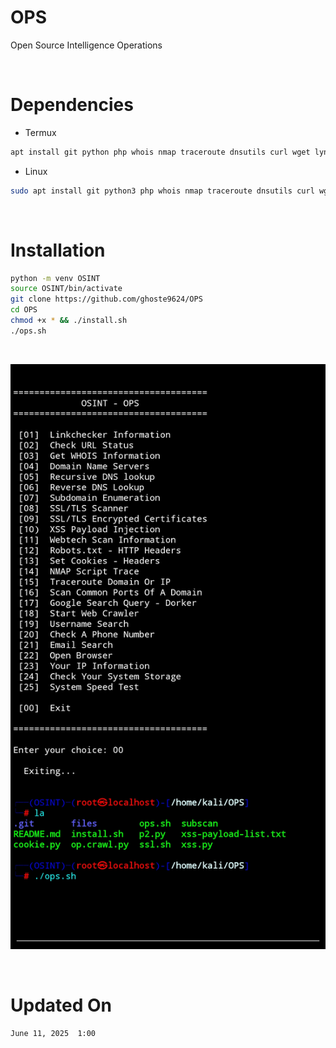 # OPS
Open Source Intelligence Operations 

<br>

# Dependencies
* Termux 

```bash
apt install git python php whois nmap traceroute dnsutils curl wget lynx -y
```
* Linux
``` bash
sudo apt install git python3 php whois nmap traceroute dnsutils curl wget lynx -y
```

<br>

# Installation 
```bash
python -m venv OSINT
source OSINT/bin/activate
git clone https://github.com/ghoste9624/OPS
cd OPS
chmod +x * && ./install.sh
./ops.sh
```

<br>

![alt text](https://github.com/ghoste9624/OPS/blob/main/files%2FScreenshot_20250610-222955_Termux.jpg)

<br>

# Updated On 

``
June 11, 2025  1:00
``

<br>
